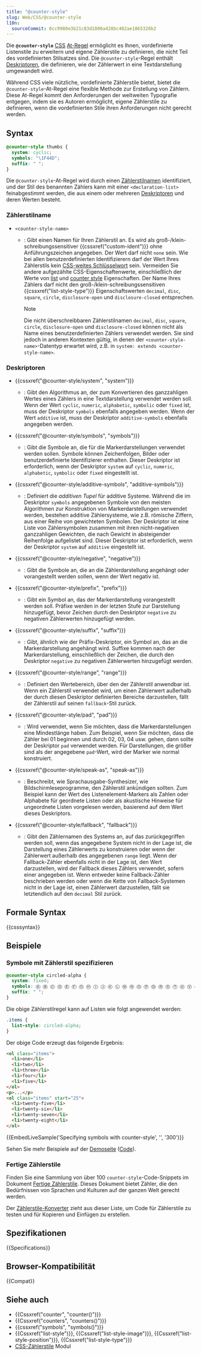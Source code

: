 ```yaml
---
title: "@counter-style"
slug: Web/CSS/@counter-style
l10n:
  sourceCommit: 0cc9980e3b21c83d1800a428bc402ae1865326b2
---
```


Die **`@counter-style`** [CSS](/de/docs/Web/CSS) [At-Regel](/de/docs/Web/CSS/CSS_syntax/At-rule) ermöglicht es Ihnen, vordefinierte Listenstile zu erweitern und eigene Zählerstile zu definieren, die nicht Teil des vordefinierten Stilsatzes sind. Die `@counter-style`-Regel enthält [Deskriptoren](#deskriptoren), die definieren, wie der Zählerwert in eine Textdarstellung umgewandelt wird.

Während CSS viele nützliche, vordefinierte Zählerstile bietet, bietet die `@counter-style`-At-Regel eine flexible Methode zur Erstellung von Zählern. Diese At-Regel kommt den Anforderungen der weltweiten Typografie entgegen, indem sie es Autoren ermöglicht, eigene Zählerstile zu definieren, wenn die vordefinierten Stile ihren Anforderungen nicht gerecht werden.

## Syntax

```css
@counter-style thumbs {
  system: cyclic;
  symbols: "\1F44D";
  suffix: " ";
}
```

Die `@counter-style`-At-Regel wird durch einen [Zählerstilnamen](#zählerstilname) identifiziert, und der Stil des benannten Zählers kann mit einer `<declaration-list>` feinabgestimmt werden, die aus einem oder mehreren [Deskriptoren](#deskriptoren) und deren Werten besteht.

### Zählerstilname

- `<counter-style-name>`
  - : Gibt einen Namen für Ihren Zählerstil an. Es wird als groß-/klein-schreibungssensitiver {{cssxref("custom-ident")}} ohne Anführungszeichen angegeben. Der Wert darf nicht `none` sein. Wie bei allen benutzerdefinierten Identifizierern darf der Wert Ihres Zählerstils kein [CSS-weites Schlüsselwort](/de/docs/Web/CSS/CSS_Values_and_Units/CSS_data_types#css-wide_keywords) sein. Vermeiden Sie andere aufgezählte CSS-Eigenschaftenwerte, einschließlich der Werte von [list](/de/docs/Web/CSS/CSS_lists#properties) und [counter style](/de/docs/Web/CSS/CSS_counter_styles#properties) Eigenschaften. Der Name Ihres Zählers darf nicht den groß-/klein-schreibungssensitiven {{cssxref("list-style-type")}} Eigenschaftswerten `decimal`, `disc`, `square`, `circle`, `disclosure-open` und `disclosure-closed` entsprechen.

    > [!NOTE]
    > Die nicht überschreibbaren Zählerstilnamen `decimal`, `disc`, `square`, `circle`, `disclosure-open` und `disclosure-closed` können nicht als Name eines benutzerdefinierten Zählers verwendet werden. Sie sind jedoch in anderen Kontexten gültig, in denen der `<counter-style-name>`-Datentyp erwartet wird, z.B. in `system: extends <counter-style-name>`.

### Deskriptoren

- {{cssxref("@counter-style/system", "system")}}
  - : Gibt den Algorithmus an, der zum Konvertieren des ganzzahligen Wertes eines Zählers in eine Textdarstellung verwendet werden soll. Wenn der Wert `cyclic`, `numeric`, `alphabetic`, `symbolic` oder `fixed` ist, muss der Deskriptor `symbols` ebenfalls angegeben werden. Wenn der Wert `additive` ist, muss der Deskriptor `additive-symbols` ebenfalls angegeben werden.

- {{cssxref("@counter-style/symbols", "symbols")}}
  - : Gibt die Symbole an, die für die Markerdarstellungen verwendet werden sollen. Symbole können Zeichenfolgen, Bilder oder benutzerdefinierte Identifizierer enthalten. Dieser Deskriptor ist erforderlich, wenn der Deskriptor `system` auf `cyclic`, `numeric`, `alphabetic`, `symbolic` oder `fixed` eingestellt ist.

- {{cssxref("@counter-style/additive-symbols", "additive-symbols")}}
  - : Definiert die _additiven Tupel_ für additive Systeme. Während die im Deskriptor `symbols` angegebenen Symbole von den meisten Algorithmen zur Konstruktion von Markerdarstellungen verwendet werden, bestehen additive Zählersysteme, wie z.B. römische Ziffern, aus einer Reihe von gewichteten Symbolen. Der Deskriptor ist eine Liste von Zählersymbolen zusammen mit ihren nicht-negativen ganzzahligen Gewichten, die nach Gewicht in absteigender Reihenfolge aufgelistet sind. Dieser Deskriptor ist erforderlich, wenn der Deskriptor `system` auf `additive` eingestellt ist.

- {{cssxref("@counter-style/negative", "negative")}}
  - : Gibt die Symbole an, die an die Zählerdarstellung angehängt oder vorangestellt werden sollen, wenn der Wert negativ ist.

- {{cssxref("@counter-style/prefix", "prefix")}}
  - : Gibt ein Symbol an, das der Markerdarstellung vorangestellt werden soll. Präfixe werden in der letzten Stufe zur Darstellung hinzugefügt, bevor Zeichen durch den Deskriptor `negative` zu negativen Zählerwerten hinzugefügt werden.

- {{cssxref("@counter-style/suffix", "suffix")}}
  - : Gibt, ähnlich wie der Präfix-Deskriptor, ein Symbol an, das an die Markerdarstellung angehängt wird. Suffixe kommen nach der Markerdarstellung, einschließlich der Zeichen, die durch den Deskriptor `negative` zu negativen Zählerwerten hinzugefügt werden.

- {{cssxref("@counter-style/range", "range")}}
  - : Definiert den Wertebereich, über den der Zählerstil anwendbar ist. Wenn ein Zählerstil verwendet wird, um einen Zählerwert außerhalb der durch diesen Deskriptor definierten Bereiche darzustellen, fällt der Zählerstil auf seinen `fallback`-Stil zurück.

- {{cssxref("@counter-style/pad", "pad")}}
  - : Wird verwendet, wenn Sie möchten, dass die Markerdarstellungen eine Mindestlänge haben. Zum Beispiel, wenn Sie möchten, dass die Zähler bei 01 beginnen und durch 02, 03, 04 usw. gehen, dann sollte der Deskriptor `pad` verwendet werden. Für Darstellungen, die größer sind als der angegebene `pad`-Wert, wird der Marker wie normal konstruiert.

- {{cssxref("@counter-style/speak-as", "speak-as")}}
  - : Beschreibt, wie Sprachausgabe-Synthesizer, wie Bildschirmleseprogramme, den Zählerstil ankündigen sollten. Zum Beispiel kann der Wert des Listenelement-Markers als Zahlen oder Alphabete für geordnete Listen oder als akustische Hinweise für ungeordnete Listen vorgelesen werden, basierend auf dem Wert dieses Deskriptors.

- {{cssxref("@counter-style/fallback", "fallback")}}
  - : Gibt den Zählernamen des Systems an, auf das zurückgegriffen werden soll, wenn das angegebene System nicht in der Lage ist, die Darstellung eines Zählerwerts zu konstruieren oder wenn der Zählerwert außerhalb des angegebenen `range` liegt. Wenn der Fallback-Zähler ebenfalls nicht in der Lage ist, den Wert darzustellen, wird der Fallback dieses Zählers verwendet, sofern einer angegeben ist. Wenn entweder keine Fallback-Zähler beschrieben werden oder wenn die Kette von Fallback-Systemen nicht in der Lage ist, einen Zählerwert darzustellen, fällt sie letztendlich auf den `decimal` Stil zurück.

## Formale Syntax

{{csssyntax}}

## Beispiele

### Symbole mit Zählerstil spezifizieren

```css
@counter-style circled-alpha {
  system: fixed;
  symbols: Ⓐ Ⓑ Ⓒ Ⓓ Ⓔ Ⓕ Ⓖ Ⓗ Ⓘ Ⓙ Ⓚ Ⓛ Ⓜ Ⓝ Ⓞ Ⓟ Ⓠ Ⓡ Ⓢ Ⓣ Ⓤ Ⓥ Ⓦ Ⓧ Ⓨ Ⓩ;
  suffix: " ";
}
```

Die obige Zählerstilregel kann auf Listen wie folgt angewendet werden:

```css
.items {
  list-style: circled-alpha;
}
```

Der obige Code erzeugt das folgende Ergebnis:

```html hidden
<ol class="items">
  <li>one</li>
  <li>two</li>
  <li>three</li>
  <li>four</li>
  <li>five</li>
</ol>
<p>...</p>
<ol class="items" start="25">
  <li>twenty-five</li>
  <li>twenty-six</li>
  <li>twenty-seven</li>
  <li>twenty-eight</li>
</ol>
```

{{EmbedLiveSample('Specifying symbols with counter-style', '', '300')}}

Sehen Sie mehr Beispiele auf der [Demoseite](https://mdn.github.io/css-examples/counter-style-demo/) ([Code](https://github.com/mdn/css-examples/tree/main/counter-style-demo)).

### Fertige Zählerstile

Finden Sie eine Sammlung von über 100 `counter-style`-Code-Snippets im Dokument [Fertige Zählerstile](https://w3c.github.io/predefined-counter-styles/). Dieses Dokument bietet Zähler, die den Bedürfnissen von Sprachen und Kulturen auf der ganzen Welt gerecht werden.

Der [Zählerstile-Konverter](https://r12a.github.io/app-counters/) zieht aus dieser Liste, um Code für Zählerstile zu testen und für Kopieren und Einfügen zu erstellen.

## Spezifikationen

{{Specifications}}

## Browser-Kompatibilität

{{Compat}}

## Siehe auch

- {{Cssxref("counter", "counter()")}}
- {{Cssxref("counters", "counters()")}}
- {{cssxref("symbols", "symbols()")}}
- {{Cssxref("list-style")}}, {{Cssxref("list-style-image")}}, {{Cssxref("list-style-position")}}, {{Cssxref("list-style-type")}}
- [CSS-Zählerstile](/de/docs/Web/CSS/CSS_counter_styles) Modul
